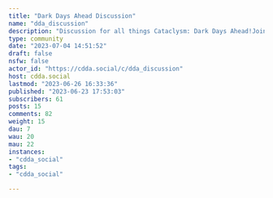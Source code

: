 ```yaml
---
title: "Dark Days Ahead Discussion" 
name: "dda_discussion"
description: "Discussion for all things Cataclysm: Dark Days Ahead!Join the discussion [using this guide](https://cdda.social/post/568)1. Be Nice - Pointless negativity, edginess, or discrimination will not be tolerated.2. No NSFW - No NSFW content is allowed. While CDDA deals with adult content, the intent is not to be erotic. Submissions that have excessive sexual themes may be removed at moderator discretion.3. Constructive Criticism - We encourage constructive criticism and feedback. However, avoid excessive or ongoing negativity that does not have any actionable or constructive elements. This gameplay element is imbalanced because it makes this other thing too difficult is fine. This change should be reverted, it's terrible is not.4. Stay On-topic - As this is a Lemmy dedicated to the game Cataclysm: Dark Days Ahead, the submissions should primarily focus on CDDA as a topic."
type: community
date: "2023-07-04 14:51:52"
draft: false
nsfw: false
actor_id: "https://cdda.social/c/dda_discussion"
host: cdda.social
lastmod: "2023-06-26 16:33:36"
published: "2023-06-23 17:53:03"
subscribers: 61
posts: 15
comments: 82
weight: 15
dau: 7
wau: 20
mau: 22
instances:
- "cdda_social"
tags: 
- "cdda_social"

---
```

